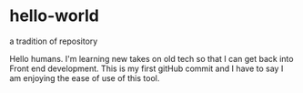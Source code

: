 # hello-world
a tradition of repository

Hello humans.
I'm learning new takes on old tech so that I can get back into Front end development. 
This is my first gitHub commit and I have to say I am enjoying the ease of use of this tool. 
